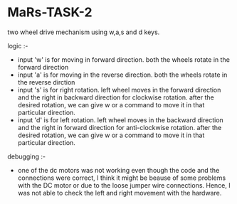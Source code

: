 # MaRs-TASK-2
two wheel drive mechanism using w,a,s and d keys.

logic :-
* input 'w' is for moving in forward direction.
  both the wheels rotate in the forward direction
* input 'a' is for moving in the reverse direction.
  both the wheels rotate in the reverse dirction
* input 's' is for right rotation.
  left wheel moves in the forward direction and the right in backward direction for clockwise rotation.
  after the desired rotation, we can give w or a command to move it in that particular direction.
* input 'd' is for left rotation.
  left wheel moves in the backward direction and the right in forward direction for anti-clockwise rotation.
  after the desired rotation, we can give w or a command to move it in that particular direction.
  
debugging :-
* one of the dc motors was not working even though the code and the connections were correct, I think it might be beause of some problems with the DC motor or due to the loose jumper wire connections. Hence, I was not able to check the left and right movement with the hardware.
